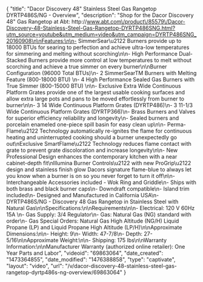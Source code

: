 {
    "title": "Dacor Discovery 48\" Stainless Steel Gas Rangetop DYRTP486S\/NG - Overview",
    "description": "Shop for the Dacor Discovery 48\" Gas Rangetop at Abt: http:\/\/www.abt.com\/product\/85579\/Dacor-Discovery-48-Stainless-Steel-Gas-Rangetop-DYRTP486SNG.html?utm_source=youtube&utm_medium=video&utm_campaign=DYRTP486SNG_20160908\n\nFeatures:\n\n- SimmerSear\u2122 Burners provide up to 18000 BTUs for searing to perfection and achieve ultra-low temperatures for simmering and melting without scorching\n\n- High Performance Dual-Stacked Burners provide more control at low temperatures to melt without scorching and achieve a true simmer on every burner\n\nBurner Configuration (96000 Total BTUs)\n- 2 SimmerSearTM Burners with Melting Feature (800-18000 BTU) \n- 4 High Performance Sealed Gas Burners with True Simmer (800-15000 BTU) \n\n- Exclusive Extra Wide Continuous Platform Grates provide one of the largest usable cooking surfaces and allow extra large pots and pans to be moved effortlessly from burner to burner\n\n- 3 14 Wide Continuous Platform Grates (DYRTP486)\n- 3 11-1\/3 Wide Continuous Platform Grates (DYRTP366)\n- Brass Burners and Valves for superior efficiency reliability and longevity\n- Sealed burners and porcelain enameled one-piece spill basin for easy clean up\n\n- Perma-Flame\u2122 Technology automatically re-ignites the flame for continuous heating and uninterrupted cooking should a burner unexpectedly go out\nExclusive SmartFlame\u2122 Technology reduces flame contact with grate to prevent grate discoloration and increase longevity\n\n- New Professional Design enhances the contemporary kitchen with a near cabinet-depth fit\nIllumina Burner Controls\u2122 with new ProGrip\u2122 design and stainless finish glow Dacors signature flame-blue to always let you know when a burner is on so you never forget to turn it off\n\n- Interchangeable Accessories included - Wok Ring and Griddle\n- Ships with both brass and black burner caps\n- Downdraft compatible\n- Island trim included\n- Designed and Manufactured in California USA\n- DYRTP486S\/NG - Discovery 48 Gas Rangetop in Stainless Steel with Natural Gas\n\nSpecifications:\n\nRequirements\n\n- Electrical: 120 V 60Hz 15A \n- Gas Supply: 3\/4 Regulator\n- Gas: Natural Gas (NG) standard with order\n- Gas Special Orders: Natural Gas High Altitude (NG\/H) Liquid Propane (LP) and Liquid Propane High Altitude (LP\/H)\n\nApproximate Dimensions:\n\n- Height: 9\n- Width: 47-7\/8\n- Depth: 27-5\/16\n\nApproximate Weight:\n\n- Shipping: 175 lbs\n\nWarranty Information:\n\nManufacturer Warranty (authorized online retailer): One Year Parts and Labor",
    "videoid": "69863064",
    "date_created": "1473364855",
    "date_modified": "1476388858",
    "type": "captivate",
    "layout": "video",
    "url": "\/v\/dacor-discovery-48-stainless-steel-gas-rangetop-dyrtp486s-ng-overview\/69863064"
}